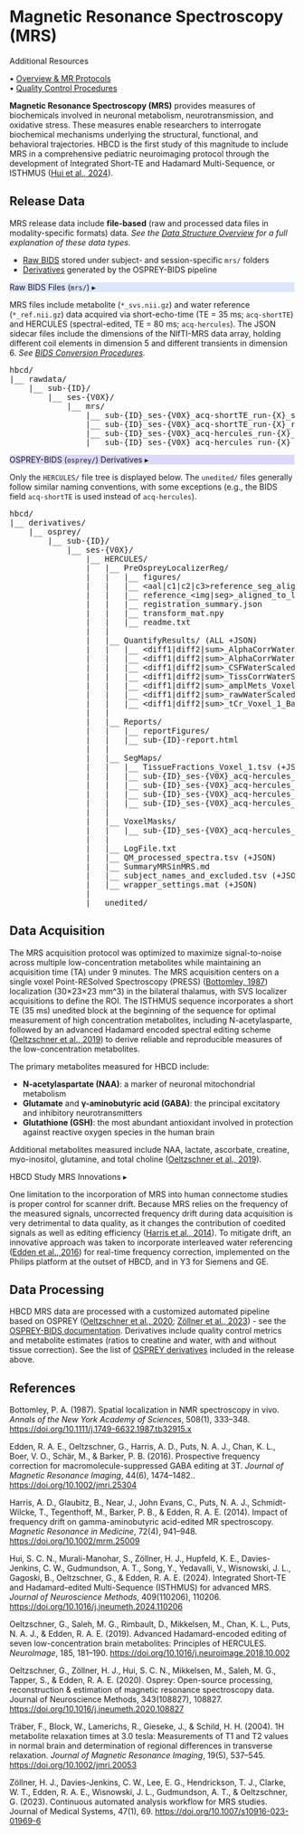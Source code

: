 # Magnetic Resonance Spectroscopy (MRS)

<div class="notification-banner static-banner">
  <span class="emoji"><i class="fa-solid fa-circle-info"></i></span>
  <span class="text">
    Additional Resources
  </span>
</div>
<div class="notification-static-content">
<p> 
• <a href="..">Overview & MR Protocols</a><br>
• <a href="../qc">Quality Control Procedures</a><br>
</p>
</div>
<p></p>

**Magnetic Resonance Spectroscopy (MRS)** provides measures of biochemicals involved in neuronal metabolism, neurotransmission, and oxidative stress. These measures enable researchers to interrogate biochemical mechanisms underlying the structural, functional, and behavioral trajectories. HBCD is the first study of this magnitude to include MRS in a comprehensive pediatric neuroimaging protocol through the development of Integrated Short-TE and Hadamard Multi-Sequence, or ISTHMUS ([Hui et al., 2024](https://doi.org/10.1016/j.jneumeth.2024.110206)).

## Release Data

MRS release data include **file-based** (raw and processed data files in modality-specific formats) data.
<i>See the <a href="../../../datacuration/overview" target="_blank">Data Structure Overview</a> for a full explanation of these data types.</i>

 - <i class="fa fa-hammer"></i> <a href="../../../datacuration/file-based-data/#raw-bids" target="_blank">Raw BIDS</a> stored under subject- and session-specific <code>mrs/</code> folders      
 - <i class="fas fa-cog"></i> <a href="../../../datacuration/file-based-data/#derivatives" target="_blank">Derivatives</a> generated by the OSPREY-BIDS pipeline 

<div id="rawbids" class="table-banner" onclick="toggleCollapse(this)" style="background-color: #dde6fe;">
  <span class="emoji"><i class="fa fa-folder-tree"></i></span>
  <span class="text-with-link">
<span class="text">Raw BIDS Files (<code>mrs/</code>)</span>
  <a class="anchor-link" href="#rawbids" title="Copy link">
  <i class="fa-solid fa-link"></i>
  </a>
  </span>
  <span class="arrow">▸</span>
</div>
<div class="table-collapsible-content">
<p>MRS files include metabolite (<code>*_svs.nii.gz</code>) and water reference (<code>*_ref.nii.gz</code>) data acquired via short-echo-time (TE = 35 ms; <code>acq-shortTE</code>) and HERCULES (spectral-edited, TE = 80 ms; <code>acq-hercules</code>). The JSON sidecar files include the dimensions of the NIfTI-MRS data array, holding different coil elements in dimension 5 and different transients in dimension 6. <i>See <a href="../../../datacuration/file-based-data/#bids-conversion-procedures">BIDS Conversion Procedures</a>.</i></p>
<pre class="folder-tree">
hbcd/
|__ rawdata/ 
    |__ sub-<span class="label">{ID}</span>/
        |__ ses-<span class="label">{V0X}</span>/
            |__ mrs/
                |__ sub-<span class="label">{ID}</span>_ses-<span class="label">{V0X}</span>_acq-shortTE_run-<span class="label">{X}</span>_svs.nii.gz <span class="hashtag">(+JSON)</span>
                |__ sub-<span class="label">{ID}</span>_ses-<span class="label">{V0X}</span>_acq-shortTE_run-<span class="label">{X}</span>_ref.nii.gz <span class="hashtag">(+JSON)</span>
                |__ sub-<span class="label">{ID}</span>_ses-<span class="label">{V0X}</span>_acq-hercules_run-<span class="label">{X}</span>_svs.nii.gz <span class="hashtag">(+JSON)</span>
                |__ sub-<span class="label">{ID}</span>_ses-<span class="label">{V0X}</span>_acq-hercules_run-<span class="label">{X}</span>_ref.nii.gz <span class="hashtag">(+JSON)</span>
</pre>
</div>

<div id="derivatives" class="table-banner" onclick="toggleCollapse(this)" style="background-color: #dcd8fb;">
  <span class="emoji"><i class="fa fa-folder-tree"></i></span>
  <span class="text-with-link">
<span class="text">OSPREY-BIDS (<code>osprey/</code>) Derivatives</span>
  <a class="anchor-link" href="#derivatives" title="Copy link">
  <i class="fa-solid fa-link"></i>
  </a>
  </span>
  <span class="arrow">▸</span>
</div>
<div class="table-collapsible-content">
<p>Only the <code>HERCULES/</code> file tree is displayed below. The <code>unedited/</code> files generally follow similar naming conventions, with some exceptions (e.g., the BIDS field <code>acq-shortTE</code> is used instead of <code>acq-hercules</code>).</p>
<pre class="folder-tree">
hbcd/
|__ derivatives/ 
    |__ osprey/
        |__ sub-<span class="label">{ID}</span>/
            |__ ses-<span class="label">{V0X}</span>/
                |__ HERCULES/
                |   |__ PreOspreyLocalizerReg/
                |   |   |__ figures/
                |   |   |__ <span class="placeholder">&lt;aal|c1|c2|c3&gt;</span>reference_seg_aligned_to_localizer.nii.gz
                |   |   |__ reference_<span class="placeholder">&lt;img|seg&gt;</span>_aligned_to_localizer.nii.gz
                |   |   |__ registration_summary.json
                |   |   |__ transform_mat.npy
                |   |   |__ readme.txt
                |   |
                |   |__ QuantifyResults/ <span class="hashtag">(ALL +JSON)</span>
                |   |   |__ <span class="placeholder">&lt;diff1|diff2|sum&gt;</span>_AlphaCorrWaterScaledGroupNormed_Voxel_1_Basis_1.tsv
                |   |   |__ <span class="placeholder">&lt;diff1|diff2|sum&gt;</span>_AlphaCorrWaterScaled_Voxel_1_Basis_1.tsv
                |   |   |__ <span class="placeholder">&lt;diff1|diff2|sum&gt;</span>_CSFWaterScaled_Voxel_1_Basis_1.tsv 
                |   |   |__ <span class="placeholder">&lt;diff1|diff2|sum&gt;</span>_TissCorrWaterScaled_Voxel_1_Basis_1.tsv
                |   |   |__ <span class="placeholder">&lt;diff1|diff2|sum&gt;</span>_amplMets_Voxel_1_Basis_1.tsv
                |   |   |__ <span class="placeholder">&lt;diff1|diff2|sum&gt;</span>_rawWaterScaled_Voxel_1_Basis_1.tsv
                |   |   |__ <span class="placeholder">&lt;diff1|diff2|sum&gt;</span>_tCr_Voxel_1_Basis_1.tsv
                |   |
                |   |__ Reports/
                |   |   |__ reportFigures/
                |   |   |__ sub-<span class="label">{ID}</span>-report.html
                |   |
                |   |__ SegMaps/
                |   |   |__ TissueFractions_Voxel_1.tsv <span class="hashtag">(+JSON)</span>
                |   |   |__ sub-<span class="label">{ID}</span>_ses-<span class="label">{V0X}</span>_acq-hercules_svs.nii_space-scanner_Voxel-1_label-<span class="placeholder">CSF</span>.nii.gz
                |   |   |__ sub-<span class="label">{ID}</span>_ses-<span class="label">{V0X}</span>_acq-hercules_svs.nii_space-scanner_Voxel-1_label-<span class="placeholder">GM</span>.nii.gz
                |   |   |__ sub-<span class="label">{ID}</span>_ses-<span class="label">{V0X}</span>_acq-hercules_svs.nii_space-scanner_Voxel-1_label-<span class="placeholder">Tha</span>.nii.gz
                |   |   |__ sub-<span class="label">{ID}</span>_ses-<span class="label">{V0X}</span>_acq-hercules_svs.nii_space-scanner_Voxel-1_label-<span class="placeholder">WM</span>.nii.gz
                |   |
                |   |__ VoxelMasks/
                |   |   |__ sub-<span class="label">{ID}</span>_ses-<span class="label">{V0X}</span>_acq-hercules_svs_space-scanner_mask.nii.gz
                |   |
                |   |__ LogFile.txt
                |   |__ QM_processed_spectra.tsv <span class="hashtag">(+JSON)</span>
                |   |__ SummaryMRSinMRS.md
                |   |__ subject_names_and_excluded.tsv <span class="hashtag">(+JSON)</span>
                |   |__ wrapper_settings.mat <span class="hashtag">(+JSON)</span>
                |
                |__ unedited/
</pre>
</div>

## Data Acquisition

The MRS acquisition protocol was optimized to maximize signal-to-noise across multiple low-concentration metabolites while maintaining an acquisition time (TA) under 9 minutes. The MRS acquisition centers on a single voxel Point-RESolved Spectroscopy (PRESS) ([Bottomley, 1987](https://doi.org/10.1111/j.1749-6632.1987.tb32915.x)) localization (30×23×23 mm^3) in the bilateral thalamus, with SVS localizer acquisitions to define the ROI. The ISTHMUS sequence incorporates a short TE (35 ms) unedited block at the beginning of the sequence for optimal measurement of high concentration metabolites, including N-acetylasparte, followed by an advanced Hadamard encoded spectral editing scheme ([Oeltzschner et al., 2019](https://doi.org/10.1016/j.neuroimage.2018.10.002)) to derive reliable and reproducible measures of the low-concentration metabolites. 

The primary metabolites measured for HBCD include: 

- **N-acetylaspartate (NAA)**: a marker of neuronal mitochondrial metabolism
- **Glutamate** and **γ-aminobutyric acid (GABA)**: the principal excitatory and inhibitory neurotransmitters
- **Glutathione (GSH)**: the most abundant antioxidant involved in protection against reactive oxygen species in the human brain

Additional metabolites measured include NAA, lactate, ascorbate, creatine, myo-inositol, glutamine, and total choline ([Oeltzschner et al., 2019](https://doi.org/10.1016/j.neuroimage.2018.10.002)).

<div id="innovations" class="table-banner" onclick="toggleCollapse(this)">
  <span class="emoji"><i class="fa fa-rocket"></i></span>
  <span class="text-with-link">
  <span class="text">HBCD Study MRS Innovations</span>
  <a class="anchor-link" href="#innovations" title="Copy link">
  <i class="fa-solid fa-link"></i>
  </a>
  </span>
  <span class="arrow">▸</span>
</div>
<div class="collapsible-content">
<p>One limitation to the incorporation of MRS into human connectome studies is proper control for scanner drift. Because MRS relies on the frequency of the measured signals, uncorrected frequency drift during data acquisition is very detrimental to data quality, as it changes the contribution of coedited signals as well as editing efficiency (<a href="https://doi.org/10.1002/mrm.25009">Harris et al., 2014</a>). To mitigate drift, an innovative approach was taken to incorporate interleaved water referencing (<a href="https://doi.org/10.1002/jmri.25304">Edden et al., 2016</a>) for real-time frequency correction, implemented on the Philips platform at the outset of HBCD, and in Y3 for Siemens and GE.</p>
</div>

## Data Processing

HBCD MRS data are processed with a customized automated pipeline based on OSPREY ([Oeltzschner et al., 2020](https://doi.org/10.1016/j.jneumeth.2020.108827); [Zöllner et al., 2023](https://doi.org/10.1007/s10916-023-01969-6)) - see the [OSPREY-BIDS documentation](https://osprey-bids.readthedocs.io/en/latest/index.html). Derivatives include quality control metrics and metabolite estimates (ratios to creatine and water, with and without tissue correction). See the list of [OSPREY derivatives](#derivatives) included in the release above.

## References
<div class="references">
    <p>Bottomley, P. A. (1987). Spatial localization in NMR spectroscopy in vivo. <em>Annals of the New York Academy of Sciences</em>, 508(1), 333–348. <a href="https://doi.org/10.1111/j.1749-6632.1987.tb32915.x">https://doi.org/10.1111/j.1749-6632.1987.tb32915.x</a></p>
    <p>Edden, R. A. E., Oeltzschner, G., Harris, A. D., Puts, N. A. J., Chan, K. L., Boer, V. O., Schär, M., & Barker, P. B. (2016). Prospective frequency correction for macromolecule-suppressed GABA editing at 3T. <em>Journal of Magnetic Resonance Imaging</em>, 44(6), 1474–1482.. <a href="https://doi.org/10.1002/jmri.25304">https://doi.org/10.1002/jmri.25304</a></p>
    <p>Harris, A. D., Glaubitz, B., Near, J., John Evans, C., Puts, N. A. J., Schmidt-Wilcke, T., Tegenthoff, M., Barker, P. B., & Edden, R. A. E. (2014). Impact of frequency drift on gamma-aminobutyric acid-edited MR spectroscopy. <em>Magnetic Resonance in Medicine</em>, 72(4), 941–948. <a href="https://doi.org/10.1002/mrm.25009">https://doi.org/10.1002/mrm.25009</a></p>
    <p>Hui, S. C. N., Murali-Manohar, S., Zöllner, H. J., Hupfeld, K. E., Davies-Jenkins, C. W., Gudmundson, A. T., Song, Y., Yedavalli, V., Wisnowski, J. L., Gagoski, B., Oeltzschner, G., & Edden, R. A. E. (2024). Integrated Short-TE and Hadamard-edited Multi-Sequence (ISTHMUS) for advanced MRS. <em>Journal of Neuroscience Methods</em>, 409(110206), 110206. <a href="https://doi.org/10.1016/j.jneumeth.2024.110206">https://doi.org/10.1016/j.jneumeth.2024.110206</a></p>
    <p>Oeltzschner, G., Saleh, M. G., Rimbault, D., Mikkelsen, M., Chan, K. L., Puts, N. A. J., & Edden, R. A. E. (2019). Advanced Hadamard-encoded editing of seven low-concentration brain metabolites: Principles of HERCULES. <em>NeuroImage</em>, 185, 181–190. <a href="https://doi.org/10.1016/j.neuroimage.2018.10.002">https://doi.org/10.1016/j.neuroimage.2018.10.002</a></p>
    <p>Oeltzschner, G., Zöllner, H. J., Hui, S. C. N., Mikkelsen, M., Saleh, M. G., Tapper, S., & Edden, R. A. E. (2020). Osprey: Open-source processing, reconstruction & estimation of magnetic resonance spectroscopy data. Journal of Neuroscience Methods, 343(108827), 108827. <a href="https://doi.org/10.1016/j.jneumeth.2020.108827">https://doi.org/10.1016/j.jneumeth.2020.108827</a></p>
    <p>Träber, F., Block, W., Lamerichs, R., Gieseke, J., & Schild, H. H. (2004). 1H metabolite relaxation times at 3.0 tesla: Measurements of T1 and T2 values in normal brain and determination of regional differences in transverse relaxation. <em>Journal of Magnetic Resonance Imaging</em>, 19(5), 537–545. <a href="https://doi.org/10.1002/jmri.20053">https://doi.org/10.1002/jmri.20053</a></p>
    <p>Zöllner, H. J., Davies-Jenkins, C. W., Lee, E. G., Hendrickson, T. J., Clarke, W. T., Edden, R. A. E., Wisnowski, J. L., Gudmundson, A. T., & Oeltzschner, G. (2023). Continuous automated analysis workflow for MRS studies. Journal of Medical Systems, 47(1), 69. <a href="https://doi.org/10.1007/s10916-023-01969-6">https://doi.org/10.1007/s10916-023-01969-6</a></p>
</div>
<br>



 